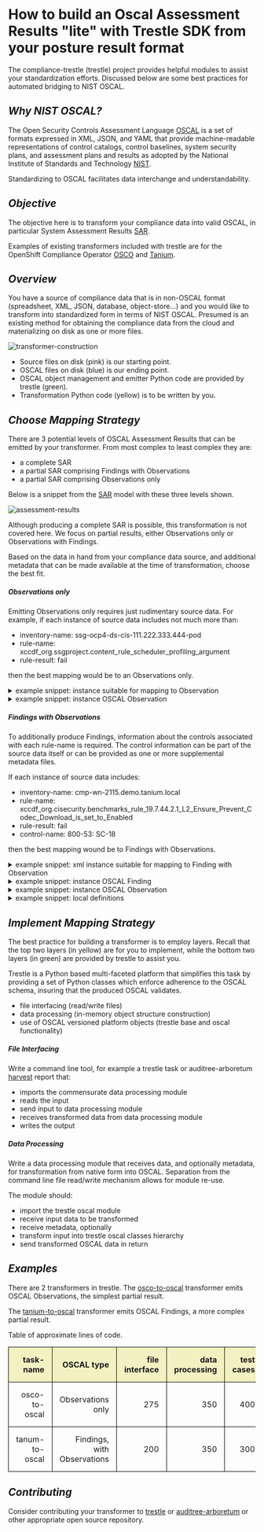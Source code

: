 # How to build an Oscal Assessment Results "lite" with Trestle SDK from your posture result format

The compliance-trestle (trestle) project provides helpful modules to assist your standardization efforts.
Discussed below are some best practices for automated bridging to NIST OSCAL. 

## *Why NIST OSCAL?*

The Open Security Controls Assessment Language [OSCAL](https://pages.nist.gov/OSCAL)
is a set of formats expressed in XML, JSON, and YAML that provide machine-readable representations of control catalogs, control baselines, system security plans, and assessment plans and results as adopted by the
National Institute of Standards and Technology [NIST](https://pages.nist.gov/).

Standardizing to OSCAL facilitates data interchange and understandability.

## *Objective*

The objective here is to transform your compliance data into valid OSCAL, in particular System Assessment Results
[SAR](https://pages.nist.gov/OSCAL/documentation/schema/assessment-results-layer/).

Examples of existing transformers  included with trestle are for the
OpenShift Compliance Operator [OSCO](https://github.com/IBM/compliance-trestle/blob/develop/trestle/tasks/osco_to_oscal.py) and
[Tanium](https://github.com/IBM/compliance-trestle/blob/develop/trestle/tasks/tanium_to_oscal.py).

## *Overview*

You have a source of compliance data that is in non-OSCAL format (spreadsheet, XML, JSON, database, object-store...) 
and you would like to transform into standardized form in terms of NIST OSCAL.
Presumed is an existing method for obtaining the compliance data from the cloud and materializing on disk as one or more files.

![transformer-construction](transformer-construction.jpg)

- Source files on disk (pink) is our starting point.
- OSCAL files on disk (blue) is our ending point.
- OSCAL object management and emitter Python code are provided by trestle (green).
- Transformation Python code (yellow) is to be written by you.

## *Choose Mapping Strategy*

There are 3 potential levels of OSCAL Assessment Results that can be emitted by your transformer.
From most complex to least complex they are:

* a complete SAR
* a partial SAR comprising Findings with Observations
* a partial SAR comprising Observations only

Below is a snippet from the [SAR](https://pages.nist.gov/OSCAL/documentation/schema/assessment-results-layer/) model 
with these three levels shown.

![assessment-results](assessment-results.jpg)

Although producing a complete SAR is possible, this transformation is not covered here.
We focus on partial results, either Observations only or Observations with Findings.

Based on the data in hand from your compliance data source, and additional metadata that can be made available
at the time of transformation, choose the best fit.

##### Observations only

Emitting Observations only requires just rudimentary source data.
For example, if each instance of source data includes not much more than:

- inventory-name: ssg-ocp4-ds-cis-111.222.333.444-pod
- rule-name: xccdf_org.ssgproject.content_rule_scheduler_profiling_argument
- rule-result: fail

then the best mapping would be to an Observations only.

<details>
<summary>example snippet: instance suitable for mapping to Observation</summary>

```
data:
  <rule-result idref="xccdf_org.ssgproject.content_rule_scheduler_profiling_argument" time="2020-08-03T02:26:26+00:00" severity="low" weight="1.000000">
    <result>fail</result>
  </rule-result>
metadata:
  name: ssg-ocp4-ds-cis-111.222.333.444-pod
```
</details>

<details>
<summary>example snippet: instance OSCAL Observation</summary>

```
    {
      "uuid": "56666738-0f9a-4e38-9aac-c0fad00a5821",
      "title": "xccdf_org.ssgproject.content_rule_scheduler_profiling_argument",
      "description": "xccdf_org.ssgproject.content_rule_scheduler_profiling_argument",
      "methods": [
        "TEST-AUTOMATED"
      ],
      "subjects": [
        {
          "uuid-ref": "56666738-0f9a-4e38-9aac-c0fad00a5821",
          "type": "component",
          "title": "Red Hat OpenShift Kubernetes"
        },
        {
          "uuid-ref": "46aADFAC-A1fd-4Cf0-a6aA-d1AfAb3e0d3e",
          "type": "inventory-item",
          "title": "Pod",
          "props": [
            {
              "name": "target",
              "value": "kube-br7qsa3d0vceu2so1a90-roksopensca-default-0000026b.iks.mycorp"
            },
            {
              "name": "cluster-name",
              "value": "ROKS-OpenSCAP-1"
            },
            {
              "name": "cluster-type",
              "value": "openshift"
            },
            {
              "name": "cluster-region",
              "value": "us-south"
            }
          ]
        }
      ],
      "relevant-evidence": [
        {
          "href": "https://github.mycorp.com/degenaro/evidence-locker",
          "description": "Evidence location.",
          "props": [
            {
              "name": "rule",
              "ns": "dns://xccdf",
              "class": "id",
              "value": "xccdf_org.ssgproject.content_rule_scheduler_profiling_argument"
            },
            {
              "name": "time",
              "ns": "dns://xccdf",
              "class": "timestamp",
              "value": "2020-08-03T02:26:26+00:00"
            },
            {
              "name": "result",
              "ns": "dns://xccdf",
              "class": "result",
              "value": "fail"
            },
            {
              "name": "target",
              "ns": "dns://xccdf",
              "class": "target",
              "value": "kube-br7qsa3d0vceu2so1a90-roksopensca-default-0000026b.iks.mycorp"
            }
          ]
        }
      ]
    },
```
</details>

##### Findings with Observations

To additionally produce Findings, information about the controls associated with each rule-name is required.
The control information can be part of the source data itself or can be provided as one or more supplemental metadata files.

If each instance of source data includes:

- inventory-name: cmp-wn-2115.demo.tanium.local
- rule-name: xccdf_org.cisecurity.benchmarks_rule_19.7.44.2.1_L2_Ensure_Prevent_Codec_Download_is_set_to_Enabled
- rule-result: fail
- control-name: 800-53: SC-18

then the best mapping wound be to Findings with Observations.

<details>
<summary>example snippet: xml instance suitable for mapping to Finding with Observation</summary>

```

{"IP Address":"10.8.68.218",
  "Computer Name":"cmp-wn-2115.demo.tanium.local",
  "Comply - JovalCM Results[c2dc8749]":
    [{
      "Benchmark":"CIS Microsoft Windows 10 Enterprise Release 1803 Benchmark",
      "Benchmark Version":"1.5.0.1",
      "Profile":"Windows 10 - NIST 800-53",
      "ID":"xccdf_org.cisecurity.benchmarks_rule_19.7.44.2.1_L2_Ensure_Prevent_Codec_Download_is_set_to_Enabled",
      "Result":"fail",
      "Custom ID":"800-53: SC-18",
      "Version":"version: 1"
     }
    ],
  "Count":"1",
  "Age":"600"
}

```
</details>

<details>
<summary>example snippet: instance OSCAL Finding</summary>

```
      "findings": [
        {
          "uuid": "99c0a0de-e34e-4e22-95a1-1d4f24826565",
          "title": "800-53: IA-5",
          "description": "800-53: IA-5",
          "collected": "2021-03-16T13:29:14.000+00:00",
          "objective-status": {
            "props": [
              {
                "name": "profile",
                "ns": "dns://tanium",
                "class": "source",
                "value": "NIST 800-53"
              },
              {
                "name": "id-ref",
                "ns": "dns://tanium",
                "class": "source",
                "value": "IA-5"
              },
              {
                "name": "result",
                "ns": "dns://xccdf",
                "class": "STRVALUE",
                "value": "FAIL"
              }
            ],
            "status": "not-satisfied"
          },
          "related-observations": [
            {
              "observation-uuid": "61092735-e365-4638-bc2c-ecd0ed407e73"
            },
            {
              "observation-uuid": "95a20b8e-ed0a-4b6c-bf87-8789265c7158"
            },
```
</details>

<details>
<summary>example snippet: instance OSCAL Observation</summary>

```
      "observations": [
        {
          "uuid": "61092735-e365-4638-bc2c-ecd0ed407e73",
          "description": "xccdf_org.cisecurity.benchmarks_rule_1.1.1_L1_Ensure_Enforce_password_history_is_set_to_24_or_more_passwords",
          "props": [
            {
              "name": "benchmark",
              "ns": "dns://tanium",
              "class": "source",
              "value": "CIS Microsoft Windows 10 Enterprise Release 1803 Benchmark"
            },
            {
              "name": "rule",
              "ns": "dns://xccdf",
              "class": "id",
              "value": "xccdf_org.cisecurity.benchmarks_rule_1.1.1_L1_Ensure_Enforce_password_history_is_set_to_24_or_more_passwords"
            },
            {
              "name": "result",
              "ns": "dns://xccdf",
              "class": "result",
              "value": "pass"
            },
            {
              "name": "time",
              "ns": "dns://xccdf",
              "class": "timestamp",
              "value": "2021-03-16T13:29:14+00:00"
            }
          ],
          "methods": [
            "TEST-AUTOMATED"
          ],
          "subjects": [
            {
              "uuid-ref": "2650b9ba-e767-4381-9a3f-127d1552d7d2",
              "type": "inventory-item"
            }
          ]
```
</details>

<details>
<summary>example snippet: local definitions</summary>

```
"results": [
    {
      "uuid": "98028241-8705-4211-bf36-71e1f7aa6192",
      "title": "Tanium",
      "description": "Tanium",
      "start": "2021-03-16T13:29:14.000+00:00",
      "local-definitions": {
        "inventory-items": [
          {
            "uuid": "2650b9ba-e767-4381-9a3f-127d1552d7d2",
            "description": "inventory",
            "props": [
              {
                "name": "computer-name",
                "ns": "dns://tanium",
                "class": " inventory-item",
                "value": "cmp-wn-2106.demo.tanium.local"
              },
              {
                "name": "computer-ip",
                "ns": "dns://tanium",
                "class": " inventory-item",
                "value": "fe80::3cd5:564b:940e:49ab"
              },
              {
                "name": "profile",
                "ns": "dns://tanium",
                "class": " inventory-item",
                "value": "Windows 10"
              }
            ]
          },
```
</details>

## *Implement Mapping Strategy*

The best practice for building a transformer is to employ layers.
Recall that the top two layers (in yellow) are for you to implement,
while the bottom two layers (in green) are provided by trestle to assist you.

Trestle is a Python based multi-faceted platform that simplifies this task by providing a set of Python
classes which enforce adherence to the OSCAL schema, insuring that the produced OSCAL validates.

* file interfacing (read/write files)
* data processing (in-memory object structure construction)
* use of OSCAL versioned platform objects (trestle base and oscal functionality)

##### *File Interfacing*

Write a command line tool, for example a trestle task or
auditree-arboretum [harvest](https://github.com/ComplianceAsCode/auditree-harvest#report-development)
report that:

- imports the commensurate data processing module
- reads the input
- send input to data processing module
- receives transformed data from data processing module
- writes the output

##### *Data Processing*

Write a data processing module that receives data, and optionally metadata, for transformation from native form into OSCAL.
Separation from the command line file read/write mechanism allows for module re-use.

The module should:

- import the trestle oscal module
- receive input data to be transformed
- receive metadata, optionally
- transform input into trestle oscal classes hierarchy
- send transformed OSCAL data in return

## *Examples*

There are 2 transformers in trestle. 
The [osco-to-oscal](https://github.com/IBM/compliance-trestle/blob/develop/trestle/tasks/osco_to_oscal.py)
transformer emits OSCAL Observations, the simplest partial result.

The [tanium-to-oscal](https://github.com/IBM/compliance-trestle/blob/develop/trestle/tasks/tanium_to_oscal.py)
transformer emits OSCAL Findings, a more complex partial result.

Table of approximate lines of code.

<table>
<tr>
 <th style="text-align:right;border: 1px solid black;border-collapse: collapse;padding: 15px;background-color: #f1f1c1;">task-name
 <th style="text-align:right;border: 1px solid black;border-collapse: collapse;padding: 15px;background-color: #f1f1c1;">OSCAL type
 <th style="text-align:right;border: 1px solid black;border-collapse: collapse;padding: 15px;background-color: #f1f1c1;">file interface
 <th style="text-align:right;border: 1px solid black;border-collapse: collapse;padding: 15px;background-color: #f1f1c1;">data processing
 <th style="text-align:right;border: 1px solid black;border-collapse: collapse;padding: 15px;background-color: #f1f1c1;">test cases

<tr>
 <td style="text-align:right;border: 1px solid black;border-collapse: collapse;padding: 15px;">osco-to-oscal
 <td style="text-align:right;border: 1px solid black;border-collapse: collapse;padding: 15px;">Observations only
 <td style="text-align:right;border: 1px solid black;border-collapse: collapse;padding: 15px;">275
 <td style="text-align:right;border: 1px solid black;border-collapse: collapse;padding: 15px;">350
 <td style="text-align:right;border: 1px solid black;border-collapse: collapse;padding: 15px;">400
 
<tr>
 <td style="text-align:right;border: 1px solid black;border-collapse: collapse;padding: 15px;">tanum-to-oscal
 <td style="text-align:right;border: 1px solid black;border-collapse: collapse;padding: 15px;">Findings, with Observations
 <td style="text-align:right;border: 1px solid black;border-collapse: collapse;padding: 15px;">200
 <td style="text-align:right;border: 1px solid black;border-collapse: collapse;padding: 15px;">350
 <td style="text-align:right;border: 1px solid black;border-collapse: collapse;padding: 15px;">300
</table>

## *Contributing*

Consider contributing your transformer to
[trestle](https://github.com/IBM/compliance-trestle/blob/develop/CONTRIBUTING.md)
or
[auditree-arboretum](https://github.com/ComplianceAsCode/auditree-arboretum/blob/main/CONTRIBUTING.md)
or
other appropriate open source repository.




